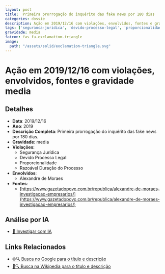 ```yaml
---
layout: post
title:  Primeira prorrogação do inquérito das fake news por 180 dias
categories: dossie
description: Ação em 2019/12/16 com violações, envolvidos, fontes e gravidade media
tags: ['seguranca-juridica', 'devido-processo-legal', 'proporcionalidade', 'razoavel-duracao-do-processo', 'alexandre-de-moraes', 'gravidade-media']
gravidade: media
faicon: fas fa-exclamation-triangle
image:
  path: "/assets/solid/exclamation-triangle.svg"
---
```


# Ação em 2019/12/16 com violações, envolvidos, fontes e gravidade media

## Detalhes
- **Data**: 2019/12/16
- **Ano**: 2019
- **Descrição Completa**: Primeira prorrogação do inquérito das fake news por 180 dias.
- **Gravidade**: media <i class="fas fas fa-exclamation-triangle fa-2x"></i>
- **Violações**:
  - Segurança Jurídica
  - Devido Processo Legal
  - Proporcionalidade
  - Razoável Duração do Processo
- **Envolvidos**:
  - Alexandre de Moraes
- **Fontes**:
  - [https://www.gazetadopovo.com.br/republica/alexandre-de-moraes-investigacao-empresarios/](https://www.gazetadopovo.com.br/republica/alexandre-de-moraes-investigacao-empresarios/)

## Análise por IA
- [🤖 Investigar com IA](https://www.perplexity.ai/search?q=%22Alexandre%20de%20Moraes%22%20Primeira%20prorroga%C3%A7%C3%A3o%20do%20inqu%C3%A9rito%20das%20fake%20news%20por%20180%20dias%20Primeira%20prorroga%C3%A7%C3%A3o%20do%20inqu%C3%A9rito%20das%20fake%20news%20por%20180%20dias.%20Seguran%C3%A7a%20Jur%C3%ADdica%20Devido%20Processo%20Legal%20Proporcionalidade%20Razo%C3%A1vel%20Dura%C3%A7%C3%A3o%20do%20Processo%202019%20gravidade%20media)

## Links Relacionados
- [🌐🔍 Busca no Google para o título e descrição](https://www.google.com/search?q=%22Alexandre%20de%20Moraes%22%20Primeira%20prorroga%C3%A7%C3%A3o%20do%20inqu%C3%A9rito%20das%20fake%20news%20por%20180%20dias%20Primeira%20prorroga%C3%A7%C3%A3o%20do%20inqu%C3%A9rito%20das%20fake%20news%20por%20180%20dias.%20Seguran%C3%A7a%20Jur%C3%ADdica%20Devido%20Processo%20Legal%20Proporcionalidade%20Razo%C3%A1vel%20Dura%C3%A7%C3%A3o%20do%20Processo%202019%20gravidade%20media)
- [📖🔍 Busca na Wikipedia para o título e descrição](https://pt.wikipedia.org/w/index.php?search=%22Alexandre%20de%20Moraes%22%20Primeira%20prorroga%C3%A7%C3%A3o%20do%20inqu%C3%A9rito%20das%20fake%20news%20por%20180%20dias%20Primeira%20prorroga%C3%A7%C3%A3o%20do%20inqu%C3%A9rito%20das%20fake%20news%20por%20180%20dias.%20Seguran%C3%A7a%20Jur%C3%ADdica%20Devido%20Processo%20Legal%20Proporcionalidade%20Razo%C3%A1vel%20Dura%C3%A7%C3%A3o%20do%20Processo%202019%20gravidade%20media)


